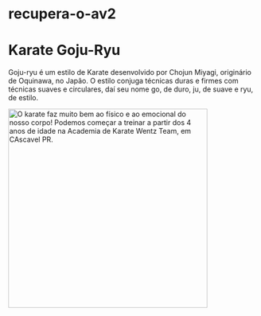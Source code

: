 # recupera-o-av2
<!DOCTYPE html>
<html lang="pt-BR">
<head>
  <meta charset="UTF-8">
  <meta name="viewport" content= "width=devicec-width, initial-scale=1.0">
  <title>Karate</title>
</head>
<body>
  <h1>Karate Goju-Ryu</h1>
  <p> Goju-ryu é um estilo de Karate desenvolvido por Chojun Miyagi, originário de Oquinawa, no Japão. O estilo conjuga técnicas duras e firmes com técnicas suaves e circulares, daí seu nome go, de duro, ju, de suave e ryu, de estilo. </p>
<img src="https://encrypted-tbn0.gstatic.com/images?q=tbn:ANd9GcTiuptv_f_xuf4ukDIkK_ggXL9OcD2RA68GIA&s" alt="O karate faz muito bem ao físico e ao emocional do nosso corpo! Podemos começar a treinar a partir dos 4 anos de idade na Academia de Karate Wentz Team, em CAscavel PR." width="400">
</body>
</html>